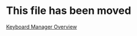 # This file has been moved

[Keyboard Manager Overview](https://aka.ms/PowerToysOverview_KeyboardManager)